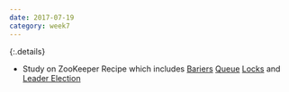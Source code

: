 ```yaml
---
date: 2017-07-19
category: week7
---
```

{:.details}
- Study on ZooKeeper Recipe which includes [Bariers](https://zookeeper.apache.org/doc/trunk/recipes.html#sc_recipes_eventHandles) [Queue](https://zookeeper.apache.org/doc/trunk/recipes.html#sc_recipes_Queues) [Locks](https://zookeeper.apache.org/doc/trunk/recipes.html#sc_recipes_Locks) and [Leader Election](https://zookeeper.apache.org/doc/trunk/recipes.html#sc_leaderElection)
